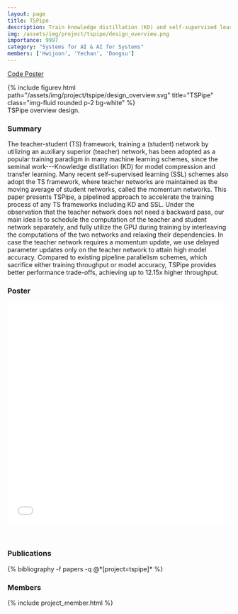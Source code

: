 ```yaml
---
layout: page
title: TSPipe
description: Train knowledge distillation (KD) and self-supervised learning (SSL) faster with pipelines.
img: /assets/img/project/tspipe/design_overview.png
importance: 9997
category: "Systems for AI & AI for Systems"
members: ['Hwijoon', 'Yechan', 'Dongsu']
---
```


<p class="profile-buttons">
    <a class="btn z-depth-0" href="https://github.com/kaist-ina/TSPipe">Code </a>
    <a class="btn z-depth-0" href="/assets/img/project/tspipe/poster_web.pdf">Poster </a>
</p>

<div class="row justify-content-sm-center">
    <div class="col-md mt-3 col-md-12">
        {% include figurev.html path="/assets/img/project/tspipe/design_overview.svg" title="TSPipe" class="img-fluid rounded p-2 bg-white" %}
        <div class="caption">
            TSPipe overview design.
        </div>
    </div>
</div>


<h3>Summary</h3>
The teacher-student (TS) framework, training a (student) network by utilizing an auxiliary superior (teacher) network, has been adopted as a popular training paradigm in many machine learning schemes, since the seminal work---Knowledge distillation (KD) for model compression and transfer learning. Many recent self-supervised learning (SSL) schemes also adopt the TS framework, where teacher networks are maintained as the moving average of student networks, called the momentum networks. This paper presents TSPipe, a pipelined approach to accelerate the training process of any TS frameworks including KD and SSL. Under the observation that the teacher network does not need a backward pass, our main idea is to schedule the computation of the teacher and student network separately, and fully utilize the GPU during training by interleaving the computations of the two networks and relaxing their dependencies. In case the teacher network requires a momentum update, we use delayed parameter updates only on the teacher network to attain high model accuracy. Compared to existing pipeline parallelism schemes, which sacrifice either training throughput or model accuracy, TSPipe provides better performance trade-offs, achieving up to 12.15x higher throughput.

<h3>Poster</h3>
<embed src="/assets/img/project/tspipe/poster_web.pdf#toolbar=0&navpanes=0&scrollbar=0" type="application/pdf" width="100%" height="500px" style="margin-bottom: 2rem"/>

<h3>Publications</h3>
<div class="publications">
{% bibliography -f papers -q @*[project=tspipe]* %}
</div>

<h3>Members</h3>
{% include project_member.html %}